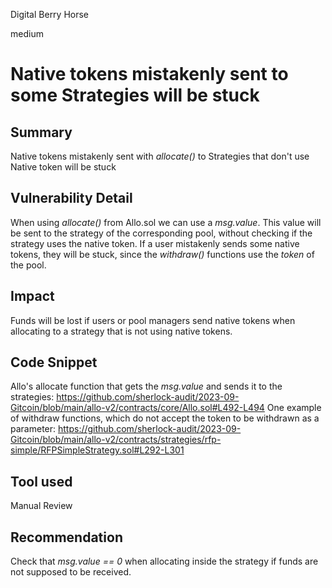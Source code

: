 Digital Berry Horse

medium

# Native tokens mistakenly sent to some Strategies will be stuck
## Summary
Native tokens mistakenly sent with _allocate()_ to Strategies that don't use Native token will be stuck
## Vulnerability Detail
When using _allocate()_ from Allo.sol we can use a _msg.value_. This value will be sent to the strategy of the corresponding pool, without checking if the strategy uses the native token. If a user mistakenly sends some native tokens, they will be stuck, since the _withdraw()_ functions use the _token_ of the pool. 
## Impact
Funds will be lost if users or pool managers send native tokens when allocating to a strategy that is not using native tokens.
## Code Snippet
Allo's allocate function that gets the _msg.value_ and sends it to the strategies:
https://github.com/sherlock-audit/2023-09-Gitcoin/blob/main/allo-v2/contracts/core/Allo.sol#L492-L494
One example of withdraw functions, which do not accept the token to be withdrawn as a parameter:
https://github.com/sherlock-audit/2023-09-Gitcoin/blob/main/allo-v2/contracts/strategies/rfp-simple/RFPSimpleStrategy.sol#L292-L301
## Tool used

Manual Review

## Recommendation
Check that _msg.value == 0_ when allocating inside the strategy if funds are not supposed to be received.